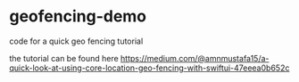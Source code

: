 # geofencing-demo

code for a quick geo fencing tutorial 

the tutorial can be found here 
https://medium.com/@amnmustafa15/a-quick-look-at-using-core-location-geo-fencing-with-swiftui-47eeea0b652c
